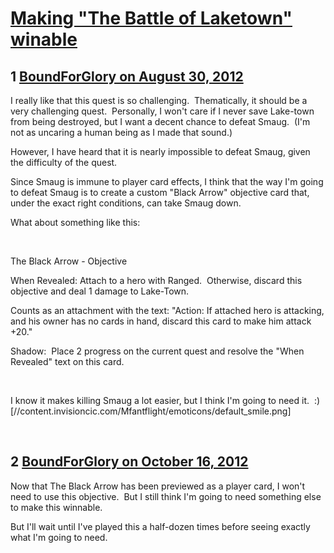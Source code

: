 # [Making &quot;The Battle of Laketown&quot; winable](https://community.fantasyflightgames.com/topic/70198-making-the-battle-of-laketown-winable/)

## 1 [BoundForGlory on August 30, 2012](https://community.fantasyflightgames.com/topic/70198-making-the-battle-of-laketown-winable/?do=findComment&comment=685132)

I really like that this quest is so challenging.  Thematically, it should be a very challenging quest.  Personally, I won't care if I never save Lake-town from being destroyed, but I want a decent chance to defeat Smaug.  (I'm not as uncaring a human being as I made that sound.)

However, I have heard that it is nearly impossible to defeat Smaug, given the difficulty of the quest.

Since Smaug is immune to player card effects, I think that the way I'm going to defeat Smaug is to create a custom "Black Arrow" objective card that, under the exact right conditions, can take Smaug down.

What about something like this:

 

The Black Arrow - Objective

When Revealed: Attach to a hero with Ranged.  Otherwise, discard this objective and deal 1 damage to Lake-Town.

Counts as an attachment with the text: "Action: If attached hero is attacking, and his owner has no cards in hand, discard this card to make him attack +20."

Shadow:  Place 2 progress on the current quest and resolve the "When Revealed" text on this card.

 

I know it makes killing Smaug a lot easier, but I think I'm going to need it.  :) [//content.invisioncic.com/Mfantflight/emoticons/default_smile.png]

 

## 2 [BoundForGlory on October 16, 2012](https://community.fantasyflightgames.com/topic/70198-making-the-battle-of-laketown-winable/?do=findComment&comment=709979)

Now that The Black Arrow has been previewed as a player card, I won't need to use this objective.  But I still think I'm going to need something else to make this winnable.

But I'll wait until I've played this a half-dozen times before seeing exactly what I'm going to need.

